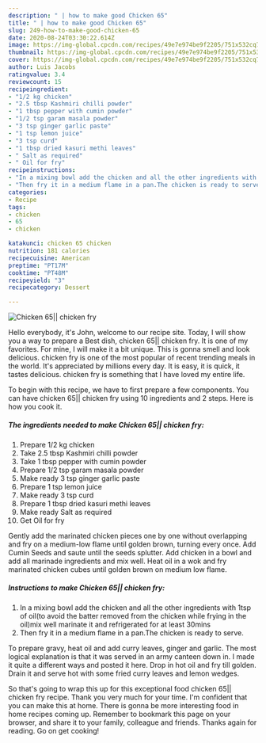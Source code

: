 ```yaml
---
description: " | how to make good Chicken 65"
title: " | how to make good Chicken 65"
slug: 249-how-to-make-good-chicken-65
date: 2020-08-24T03:30:22.614Z
image: https://img-global.cpcdn.com/recipes/49e7e974be9f2205/751x532cq70/chicken-65-chicken-fry-recipe-main-photo.jpg
thumbnail: https://img-global.cpcdn.com/recipes/49e7e974be9f2205/751x532cq70/chicken-65-chicken-fry-recipe-main-photo.jpg
cover: https://img-global.cpcdn.com/recipes/49e7e974be9f2205/751x532cq70/chicken-65-chicken-fry-recipe-main-photo.jpg
author: Luis Jacobs
ratingvalue: 3.4
reviewcount: 15
recipeingredient:
- "1/2 kg chicken"
- "2.5 tbsp Kashmiri chilli powder"
- "1 tbsp pepper with cumin powder"
- "1/2 tsp garam masala powder"
- "3 tsp ginger garlic paste"
- "1 tsp lemon juice"
- "3 tsp curd"
- "1 tbsp dried kasuri methi leaves"
- " Salt as required"
- " Oil for fry"
recipeinstructions:
- "In a mixing bowl add the chicken and all the other ingredients with 1tsp of oil(to avoid the batter removed from the chicken while frying in the oil)mix well marinate it and refrigerated for at least 30mins"
- "Then fry it in a medium flame in a pan.The chicken is ready to serve."
categories:
- Recipe
tags:
- chicken
- 65
- chicken

katakunci: chicken 65 chicken 
nutrition: 181 calories
recipecuisine: American
preptime: "PT17M"
cooktime: "PT48M"
recipeyield: "3"
recipecategory: Dessert

---
```



![Chicken 65|| chicken fry](https://img-global.cpcdn.com/recipes/49e7e974be9f2205/751x532cq70/chicken-65-chicken-fry-recipe-main-photo.jpg)

Hello everybody, it's John, welcome to our recipe site. Today, I will show you a way to prepare a Best dish, chicken 65|| chicken fry. It is one of my favorites. For mine, I will make it a bit unique. This is gonna smell and look delicious.
 chicken fry is one of the most popular of recent trending meals in the world. It's appreciated by millions every day. It is easy, it is quick, it tastes delicious.  chicken fry is something that I have loved my entire life.


To begin with this recipe, we have to first prepare a few components. You can have chicken 65|| chicken fry using 10 ingredients and 2 steps. Here is how you cook it.

<!--inarticleads1-->

##### The ingredients needed to make Chicken 65|| chicken fry:

1. Prepare 1/2 kg chicken
1. Take 2.5 tbsp Kashmiri chilli powder
1. Take 1 tbsp pepper with cumin powder
1. Prepare 1/2 tsp garam masala powder
1. Make ready 3 tsp ginger garlic paste
1. Prepare 1 tsp lemon juice
1. Make ready 3 tsp curd
1. Prepare 1 tbsp dried kasuri methi leaves
1. Make ready  Salt as required
1. Get  Oil for fry


Gently add the marinated chicken pieces one by one without overlapping and fry on a medium-low flame until golden brown, turning every once. Add Cumin Seeds and saute until the seeds splutter. Add chicken in a bowl and add all marinade ingredients and mix well. Heat oil in a wok and fry marinated chicken cubes until golden brown on medium low flame. 

<!--inarticleads2-->

##### Instructions to make Chicken 65|| chicken fry:

1. In a mixing bowl add the chicken and all the other ingredients with 1tsp of oil(to avoid the batter removed from the chicken while frying in the oil)mix well marinate it and refrigerated for at least 30mins
1. Then fry it in a medium flame in a pan.The chicken is ready to serve.


To prepare gravy, heat oil and add curry leaves, ginger and garlic. The most logical explanation is that it was served in an army canteen down in. I made it quite a different ways and posted it here. Drop in hot oil and fry till golden. Drain it and serve hot with some fried curry leaves and lemon wedges. 

So that's going to wrap this up for this exceptional food chicken 65|| chicken fry recipe. Thank you very much for your time. I'm confident that you can make this at home. There is gonna be more interesting food in home recipes coming up. Remember to bookmark this page on your browser, and share it to your family, colleague and friends. Thanks again for reading. Go on get cooking!
